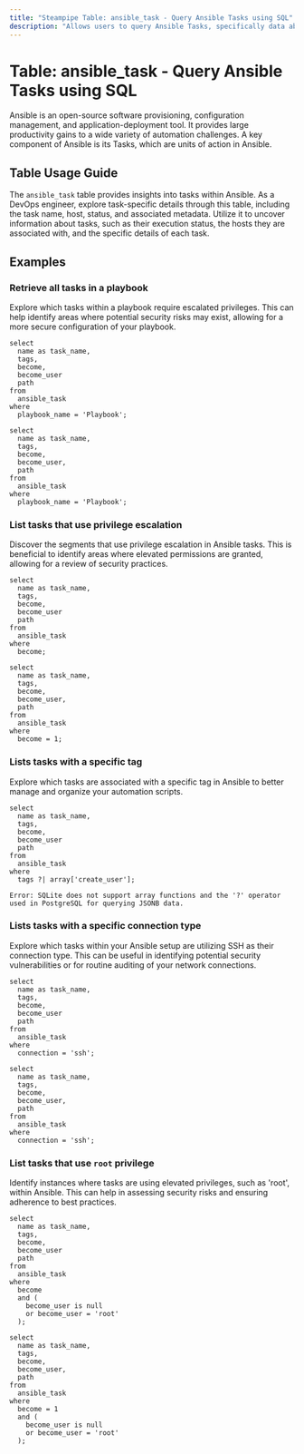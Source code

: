 ```yaml
---
title: "Steampipe Table: ansible_task - Query Ansible Tasks using SQL"
description: "Allows users to query Ansible Tasks, specifically data about the tasks executed in Ansible playbooks, providing insights into task details and execution status."
---
```


# Table: ansible_task - Query Ansible Tasks using SQL

Ansible is an open-source software provisioning, configuration management, and application-deployment tool. It provides large productivity gains to a wide variety of automation challenges. A key component of Ansible is its Tasks, which are units of action in Ansible.

## Table Usage Guide

The `ansible_task` table provides insights into tasks within Ansible. As a DevOps engineer, explore task-specific details through this table, including the task name, host, status, and associated metadata. Utilize it to uncover information about tasks, such as their execution status, the hosts they are associated with, and the specific details of each task.

## Examples

### Retrieve all tasks in a playbook
Explore which tasks within a playbook require escalated privileges. This can help identify areas where potential security risks may exist, allowing for a more secure configuration of your playbook.

```sql+postgres
select
  name as task_name,
  tags,
  become,
  become_user
  path
from
  ansible_task
where
  playbook_name = 'Playbook';
```

```sql+sqlite
select
  name as task_name,
  tags,
  become,
  become_user,
  path
from
  ansible_task
where
  playbook_name = 'Playbook';
```

### List tasks that use privilege escalation
Discover the segments that use privilege escalation in Ansible tasks. This is beneficial to identify areas where elevated permissions are granted, allowing for a review of security practices.

```sql+postgres
select
  name as task_name,
  tags,
  become,
  become_user
  path
from
  ansible_task
where
  become;
```

```sql+sqlite
select
  name as task_name,
  tags,
  become,
  become_user,
  path
from
  ansible_task
where
  become = 1;
```

### Lists tasks with a specific tag
Explore which tasks are associated with a specific tag in Ansible to better manage and organize your automation scripts.

```sql+postgres
select
  name as task_name,
  tags,
  become,
  become_user
  path
from
  ansible_task
where
  tags ?| array['create_user'];
```

```sql+sqlite
Error: SQLite does not support array functions and the '?' operator used in PostgreSQL for querying JSONB data.
```

### Lists tasks with a specific connection type
Explore which tasks within your Ansible setup are utilizing SSH as their connection type. This can be useful in identifying potential security vulnerabilities or for routine auditing of your network connections.

```sql+postgres
select
  name as task_name,
  tags,
  become,
  become_user
  path
from
  ansible_task
where
  connection = 'ssh';
```

```sql+sqlite
select
  name as task_name,
  tags,
  become,
  become_user,
  path
from
  ansible_task
where
  connection = 'ssh';
```

### List tasks that use `root` privilege
Identify instances where tasks are using elevated privileges, such as 'root', within Ansible. This can help in assessing security risks and ensuring adherence to best practices.

```sql+postgres
select
  name as task_name,
  tags,
  become,
  become_user
  path
from
  ansible_task
where
  become
  and (
    become_user is null
    or become_user = 'root'
  );
```

```sql+sqlite
select
  name as task_name,
  tags,
  become,
  become_user,
  path
from
  ansible_task
where
  become = 1
  and (
    become_user is null
    or become_user = 'root'
  );
```